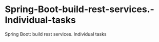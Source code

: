 # Spring-Boot-build-rest-services.-Individual-tasks
Spring Boot: build rest services. Individual tasks

